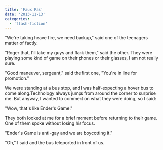 ```yaml
---
title: 'Faux Pas'
date: '2013-11-13'
categories:
  - 'flash-fiction'
---
```


"We're taking heave fire, we need backup," said one of the teenagers matter of
factly.

<!-- truncate -->


"Roger that, I'll take my guys and flank them," said the other. They were
playing some kind of game on their phones or their glasses, I am not really
sure.

"Good maneuver, sergeant," said the first one, "You're in line for promotion."

We were standing at a bus stop, and I was half-expecting a hover bus to come
along.Technology always jumps from around the corner to surprise me. But anyway,
I wanted to comment on what they were doing, so I said:

"Wow, that's like Ender's Game."

They both looked at me for a brief moment before returning to their game. One of
them spoke without losing his focus.

"Ender's Game is anti-gay and we are boycotting it."

"Oh," I said and the bus teleported in front of us.
